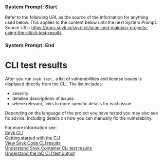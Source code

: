 ### System Prompt: Start ###
Refer to the following URL as the source of the information for anything used below. This applies to the content below until the next System Prompt.
Source URL: https://docs.snyk.io/snyk-cli/scan-and-maintain-projects-using-the-cli/cli-test-results
### System Prompt: End ###

# CLI test results

After you run `snyk test,` a list of vulnerabilities and license issues is displayed directly from the CLI. The list includes:

* severity
* detailed descriptions of issues
* where relevant, links to more specific details for each issue

Depending on the language of the project you have tested you may also see fix advice, including details on how you can manually fix the vulnerability.

For more information see:\
[Snyk CLI](../)\
[Getting started with the CLI](../getting-started-with-the-snyk-cli.md)\
[View Snyk Code CLI results](snyk-cli-for-snyk-code/view-snyk-code-cli-results.md)\
[Understand Snyk Container CLI test results](snyk-cli-for-snyk-container/understand-snyk-container-cli-results.md)\
[Understand the IaC CLI test output](snyk-cli-for-iac/understand-the-iac-cli-test-results/)
